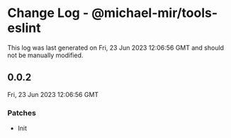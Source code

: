 # Change Log - @michael-mir/tools-eslint

This log was last generated on Fri, 23 Jun 2023 12:06:56 GMT and should not be manually modified.

## 0.0.2
Fri, 23 Jun 2023 12:06:56 GMT

### Patches

- Init

